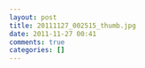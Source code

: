 ```yaml
---
layout: post
title: 20111127_002515_thumb.jpg
date: 2011-11-27 00:41
comments: true
categories: []
---
```


